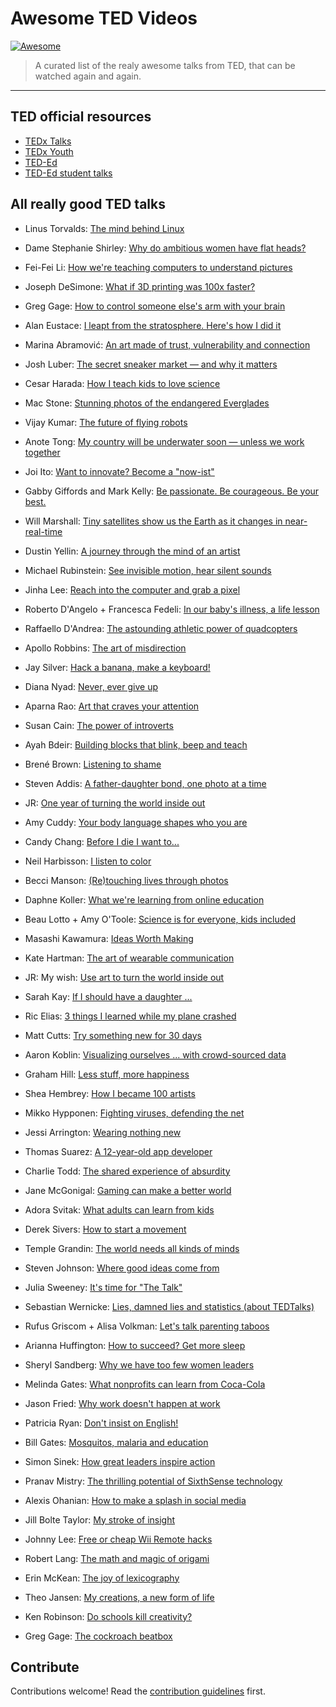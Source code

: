 # Awesome TED Videos

 [![Awesome](https://awesome.re/badge.svg)](https://awesome.re)

> A curated list of the realy awesome talks from TED, that can be watched again and again.

---

## TED official resources
- [TEDx Talks](https://www.youtube.com/channel/UCsT0YIqwnpJCM-mx7-gSA4Q)
- [TEDx Youth](https://www.youtube.com/user/TEDxYouth/videos)
- [TED-Ed](https://www.youtube.com/user/TEDEducation)
- [TED-Ed student talks](https://www.youtube.com/channel/UCskU_g7t6b5ecsA1CTS3y9Q)


## All really good TED talks

- Linus Torvalds: [The mind behind Linux](https://www.ted.com/talks/linus_torvalds_the_mind_behind_linux)

- Dame Stephanie Shirley: [Why do ambitious women have flat heads?](https://www.ted.com/talks/dame_stephanie_shirley_why_do_ambitious_women_have_flat_heads)

- Fei-Fei Li: [How we're teaching computers to understand pictures](http://www.ted.com/talks/fei_fei_li_how_we_re_teaching_computers_to_understand_pictures)

- Joseph DeSimone: [What if 3D printing was 100x faster?](https://www.ted.com/talks/joe_desimone_what_if_3d_printing_was_25x_faster)

- Greg Gage: [How to control someone else's arm with your brain](https://www.ted.com/talks/greg_gage_how_to_control_someone_else_s_arm_with_your_brain)

- Alan Eustace: [I leapt from the stratosphere. Here's how I did it](http://www.ted.com/talks/alan_eustace_i_leapt_from_the_stratosphere_here_s_how_i_did_it)

- Marina Abramović: [An art made of trust, vulnerability and connection](http://www.ted.com/talks/marina_abramovic_an_art_made_of_trust_vulnerability_and_connection)


- Josh Luber: [The secret sneaker market — and why it matters](http://www.ted.com/talks/josh_luber_the_secret_sneaker_market_and_why_it_matters)


- Cesar Harada: [How I teach kids to love science](http://www.ted.com/talks/cesar_harada_how_i_teach_kids_to_love_science)


- Mac Stone: [Stunning photos of the endangered Everglades](http://www.ted.com/talks/mac_stone_stunning_photos_of_the_endangered_everglades)


- Vijay Kumar: [The future of flying robots](https://www.ted.com/talks/vijay_kumar_the_future_of_flying_robots)



- Anote Tong: [My country will be underwater soon — unless we work together](http://www.ted.com/talks/anote_tong_my_country_will_be_underwater_soon_unless_we_work_together)



- Joi Ito: [Want to innovate? Become a "now-ist"](http://www.ted.com/talks/joi_ito_want_to_innovate_become_a_now_ist)

- Gabby Giffords and Mark Kelly: [Be passionate. Be courageous. Be your best.](http://www.ted.com/talks/gabby_giffords_and_mark_kelly_be_passionate_be_courageous_be_your_best)

- Will Marshall: [Tiny satellites show us the Earth as it changes in near-real-time](http://www.ted.com/talks/will_marshall_teeny_tiny_satellites_that_photograph_the_entire_planet_every_day)



- Dustin Yellin: [A journey through the mind of an artist](http://www.ted.com/talks/dustin_yellin_a_journey_through_the_mind_of_an_artist)



- Michael Rubinstein: [See invisible motion, hear silent sounds](http://www.ted.com/talks/michael_rubinstein_see_invisible_motion_hear_silent_sounds_cool_creepy_we_can_t_decide)



- Jinha Lee: [Reach into the computer and grab a pixel](http://www.ted.com/talks/jinha_lee_a_tool_that_lets_you_touch_pixels)



- Roberto D'Angelo + Francesca Fedeli: [In our baby's illness, a life lesson](https://www.ted.com/talks/roberto_d_angelo_francesca_fedeli_in_our_baby_s_illness_a_life_lesson)

- Raffaello D'Andrea: [The astounding athletic power of quadcopters](https://www.ted.com/talks/raffaello_d_andrea_the_astounding_athletic_power_of_quadcopters)

- Apollo Robbins: [The art of misdirection](https://www.ted.com/talks/apollo_robbins_the_art_of_misdirection)



- Jay Silver: [Hack a banana, make a keyboard!](https://www.ted.com/talks/jay_silver_hack_a_banana_make_a_keyboard)



- Diana Nyad: [Never, ever give up](http://www.ted.com/talks/diana_nyad_never_ever_give_up)



- Aparna Rao: [Art that craves your attention](https://www.ted.com/talks/aparna_rao_art_that_craves_your_attention)



- Susan Cain: [The power of introverts](https://www.ted.com/talks/susan_cain_the_power_of_introverts)

- Ayah Bdeir: [Building blocks that blink, beep and teach](https://www.ted.com/talks/ayah_bdeir_building_blocks_that_blink_beep_and_teach)

- Brené Brown: [Listening to shame](https://www.ted.com/talks/brene_brown_listening_to_shame)

- Steven Addis: [A father-daughter bond, one photo at a time](https://www.ted.com/talks/steven_addis_a_father_daughter_bond_one_photo_at_a_time)

- JR: [One year of turning the world inside out](https://www.ted.com/talks/jr_one_year_of_turning_the_world_inside_out)



- Amy Cuddy: [Your body language shapes who you are](https://www.ted.com/talks/amy_cuddy_your_body_language_shapes_who_you_are)

- Candy Chang: [Before I die I want to...](https://www.ted.com/talks/candy_chang_before_i_die_i_want_to)

- Neil Harbisson: [I listen to color](https://www.ted.com/talks/neil_harbisson_i_listen_to_color)

- Becci Manson: [(Re)touching lives through photos](https://www.ted.com/talks/becci_manson_re_touching_lives_through_photos)

- Daphne Koller: [What we're learning from online education](http://www.ted.com/talks/daphne_koller_what_we_re_learning_from_online_education)

- Beau Lotto + Amy O'Toole: [Science is for everyone, kids included](https://www.ted.com/talks/beau_lotto_amy_o_toole_science_is_for_everyone_kids_included)



- Masashi Kawamura: [Ideas Worth Making](https://youtu.be/enP-VyXi4ec)



- Kate Hartman: [The art of wearable communication](https://www.ted.com/talks/kate_hartman_the_art_of_wearable_communication)

- JR: My wish: [Use art to turn the world inside out](https://www.ted.com/talks/jr_s_ted_prize_wish_use_art_to_turn_the_world_inside_out)

- Sarah Kay: [If I should have a daughter ...](https://www.ted.com/talks/sarah_kay_if_i_should_have_a_daughter)

- Ric Elias: [3 things I learned while my plane crashed](https://www.ted.com/talks/ric_elias)

- Matt Cutts: [Try something new for 30 days](https://www.ted.com/talks/matt_cutts_try_something_new_for_30_days)

- Aaron Koblin: [Visualizing ourselves ... with crowd-sourced data](http://www.ted.com/talks/aaron_koblin)

- Graham Hill: [Less stuff, more happiness](http://www.ted.com/talks/graham_hill_less_stuff_more_happiness)

- Shea Hembrey: [How I became 100 artists](http://www.ted.com/talks/shea_hembrey_how_i_became_100_artists)



- Mikko Hypponen: [Fighting viruses, defending the net](http://www.ted.com/talks/mikko_hypponen_fighting_viruses_defending_the_net)



- Jessi Arrington: [Wearing nothing new](https://www.ted.com/talks/jessi_arrington_wearing_nothing_new)



- Thomas Suarez: [A 12-year-old app developer](https://www.ted.com/talks/thomas_suarez_a_12_year_old_app_developer)



- Charlie Todd: [The shared experience of absurdity](https://www.ted.com/talks/charlie_todd_the_shared_experience_of_absurdity)



- Jane McGonigal: [Gaming can make a better world](https://www.ted.com/talks/jane_mcgonigal_gaming_can_make_a_better_world)

- Adora Svitak: [What adults can learn from kids](https://www.ted.com/talks/adora_svitak)

- Derek Sivers: [How to start a movement](https://www.ted.com/talks/derek_sivers_how_to_start_a_movement)

- Temple Grandin: [The world needs all kinds of minds](http://www.ted.com/talks/temple_grandin_the_world_needs_all_kinds_of_minds)



- Steven Johnson: [Where good ideas come from](https://www.ted.com/talks/steven_johnson_where_good_ideas_come_from)

- Julia Sweeney: [It's time for "The Talk"](https://www.ted.com/talks/julia_sweeney_has_the_talk?language=en)

- Sebastian Wernicke: [Lies, damned lies and statistics (about TEDTalks)](https://www.ted.com/talks/lies_damned_lies_and_statistics_about_tedtalks#t-14068)



- Rufus Griscom + Alisa Volkman: [Let's talk parenting taboos](https://www.ted.com/talks/rufus_griscom_alisa_volkman_let_s_talk_parenting_taboos)

- Arianna Huffington: [How to succeed? Get more sleep](https://www.ted.com/talks/arianna_huffington_how_to_succeed_get_more_sleep)

- Sheryl Sandberg: [Why we have too few women leaders](https://www.ted.com/talks/sheryl_sandberg_why_we_have_too_few_women_leaders)



- Melinda Gates: [What nonprofits can learn from Coca-Cola](https://www.ted.com/talks/melinda_french_gates_what_nonprofits_can_learn_from_coca_cola)



- Jason Fried: [Why work doesn't happen at work](https://www.ted.com/talks/jason_fried_why_work_doesn_t_happen_at_work)



- Patricia Ryan: [Don't insist on English!](https://www.ted.com/talks/patricia_ryan_ideas_in_all_languages_not_just_english)



- Bill Gates: [Mosquitos, malaria and education](https://www.ted.com/talks/bill_gates_unplugged)



- Simon Sinek: [How great leaders inspire action](https://www.ted.com/talks/simon_sinek_how_great_leaders_inspire_action#t-254233)



- Pranav Mistry: [The thrilling potential of SixthSense technology](https://www.ted.com/talks/pranav_mistry_the_thrilling_potential_of_sixthsense_technology#t-568866)

- Alexis Ohanian: [How to make a splash in social media](http://www.ted.com/talks/alexis_ohanian_how_to_make_a_splash_in_social_media)



- Jill Bolte Taylor: [My stroke of insight](https://www.ted.com/talks/jill_bolte_taylor_s_powerful_stroke_of_insight)

- Johnny Lee: [Free or cheap Wii Remote hacks](https://www.ted.com/talks/johnny_lee_demos_wii_remote_hacks)

- Robert Lang: [The math and magic of origami](http://www.ted.com/talks/robert_lang_folds_way_new_origami)



 - Erin McKean: [The joy of lexicography](https://www.ted.com/talks/erin_mckean_redefines_the_dictionary)

- Theo Jansen: [My creations, a new form of life](https://www.ted.com/talks/theo_jansen_creates_new_creatures)



- Ken Robinson: [Do schools kill creativity?](https://www.ted.com/talks/ken_robinson_says_schools_kill_creativity)



- Greg Gage: [The cockroach beatbox](https://www.ted.com/talks/the_cockroach_beatbox)


## Contribute

Contributions welcome! Read the [contribution guidelines](contributing.md) first.
